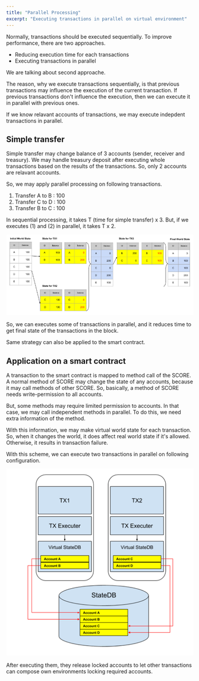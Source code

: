 ```yaml
---
title: "Parallel Processing"
excerpt: "Executing transactions in parallel on virtual environment"
---
```


Normally, transactions should be executed sequentially.
To improve performance, there are two approaches.

* Reducing execution time for each transactions
* Executing transactions in parallel

We are talking about second approache.

The reason, why we execute transactions sequentially, is that previous transactions
may influence the execution of the current transaction.
If previous transactions don't influence the execution, then we can
execute it in parallel with previous ones.

If we know relavant accounts of transactions, we may execute indepdent
transactions in parallel.

## Simple transfer

Simple transfer may change balance of 3 accounts (sender, receiver and treasury).
We may handle treasury deposit after executing whole transactions based on the
results of the transactions. So, only 2 accounts are relavant accounts.

So, we may apply parallel processing on following transactions.

1) Transfer A to B : 100
2) Transfer C to D : 100
3) Transfer B to C : 100

In sequential processing, it takes T (time for simple transfer) x 3.
But, if we executes (1) and (2) in parallel, it takes T x 2.

![Parallel simple transfer](parallel-processing-1.png)

So, we can executes some of transactions in parallel, and it reduces
time to get final state of the transactions in the block.

Same strategy can also be applied to the smart contract.

## Application on a smart contract

A transaction to the smart contract is mapped to method call of the SCORE.
A normal method of SCORE may change the state of any accounts, because
it may call methods of other SCORE. So, basically, a method of SCORE
needs write-permission to all accounts.

But, some methods may require limited permission to accounts.
In that case, we may call independent methods in parallel.
To do this, we need extra information of the method.

With this information, we may make virtual world state for each transaction.
So, when it changes the world, it does affect real world state if it's allowed.
Otherwise, it results in transaction failure.

With this scheme, we can execute two transactions in parallel on following
configuration.

![Parallel execution environment](parallel-processing-2.png)

After executing them, they release locked accounts to let other transactions
can compose own environments locking required accounts.